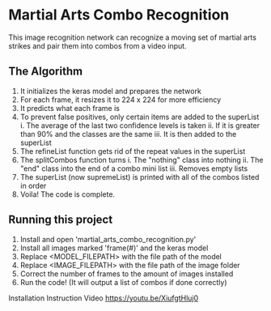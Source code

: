# Martial Arts Combo Recognition

 This image recognition network can recognize a moving set of martial arts strikes and pair them into combos from a video input.

## The Algorithm

1. It initializes the keras model and prepares the network
2. For each frame, it resizes it to 224 x 224 for more efficiency
3. It predicts what each frame is
4. To prevent false positives, only certain items are added to the superList
   i. The average of the last two confidence levels is taken
   ii. If it is greater than 90% and the classes are the same
   iii. It is then added to the superList
5. The refineList function gets rid of the repeat values in the superList
6. The splitCombos function turns
   i. The "nothing" class into nothing
   ii. The "end" class into the end of a combo mini list
   iii. Removes empty lists
7. The superList (now supremeList) is printed with all of the combos listed in order
8. Voila! The code is complete.

## Running this project

1. Install and open 'martial_arts_combo_recognition.py'
2. Install all images marked 'frame(#)' and the keras model
3. Replace <MODEL_FILEPATH> with the file path of the model
4. Replace <IMAGE_FILEPATH> with the file path of the image folder
5. Correct the number of frames to the amount of images installed
7. Run the code! (It will output a list of combos if done correctly)

Installation Instruction Video
https://youtu.be/XiufgtHluj0
